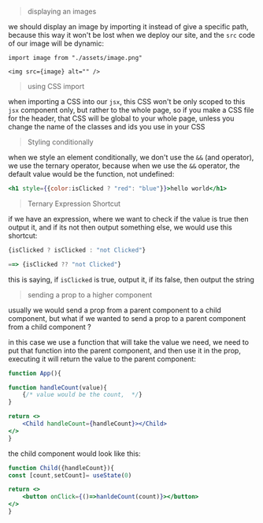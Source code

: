  >displaying an images
 
 we should display an image by importing it instead of give a specific path, because this way it won't be lost when we deploy our site, and the `src` code of our image will be dynamic:
 
```JSX
import image from "./assets/image.png"

<img src={image} alt="" />
```

> using CSS import 

when importing a CSS into our `jsx`, this  CSS  won't be only scoped to this `jsx` component only, but rather to the whole page, so if you make a CSS file for the header, that CSS  will be global to your whole page, unless you change the name of the classes and ids you use in your CSS

> Styling conditionally

when we style an element conditionally, we don't use the `&&` (and operator), we use the ternary operator, because when we use the `&&` operator, the default value would be the function, not undefined:

```jsx
<h1 style={{color:isClicked ? "red": "blue"}}>hello world</h1>
```

> Ternary Expression Shortcut

if we have an expression, where we want to check if the value is true then output it, and if its not then output something else, we would use this shortcut:

```jsx
{isClicked ? isClicked : "not Clicked"}

==> {isClicked ?? "not Clicked"}
```

this is saying, if `isClicked` is true, output it, if its false, then output the string

> sending a prop to a higher component

usually we would send a prop from a parent component to a child component, but what if we wanted to send a prop to a parent component from a child component ? 

in this case we use a function that will take the value we need, we need to put that function into the parent component, and then use it in the prop, executing it will return the value to the parent component:

```jsx
function App(){

function handleCount(value){
	{/* value would be the count,  */}
}

return <>
	<Child handleCount={handleCount}></Child>
</>
}
```

the child component would look like this:

```jsx
function Child({handleCount}){
const [count,setCount]= useState(0)

return <>
	<button onClick={()=>hanldeCount(count)}></button>
</>
}
```
